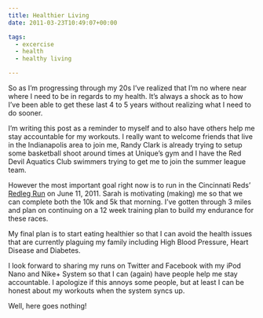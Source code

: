 ```yaml
---
title: Healthier Living
date: 2011-03-23T10:49:07+00:00

tags:
  - excercise
  - health
  - healthy living

---
```

So as I&#8217;m progressing through my 20s I&#8217;ve realized that I&#8217;m no where near where I need to be in regards to my health. It&#8217;s always a shock as to how I&#8217;ve been able to get these last 4 to 5 years without realizing what I need to do sooner.

I&#8217;m writing this post as a reminder to myself and to also have others help me stay accountable for my workouts. I really want to welcome friends that live in the Indianapolis area to join me, Randy Clark is already trying to setup some basketball shoot around times at Unique&#8217;s gym and I have the Red Devil Aquatics Club swimmers trying to get me to join the summer league team.

However the most important goal right now is to run in the Cincinnati Reds&#8217; [Redleg Run](http://mlb.mlb.com/cin/community/race.jsp) on June 11, 2011. Sarah is motivating (making) me so that we can complete both the 10k and 5k that morning. I&#8217;ve gotten through 3 miles and plan on continuing on a 12 week training plan to build my endurance for these races.

My final plan is to start eating healthier so that I can avoid the health issues that are currently plaguing my family including High Blood Pressure, Heart Disease and Diabetes.

I look forward to sharing my runs on Twitter and Facebook with my iPod Nano and Nike+ System so that I can (again) have people help me stay accountable. I apologize if this annoys some people, but at least I can be honest about my workouts when the system syncs up.

Well, here goes nothing!